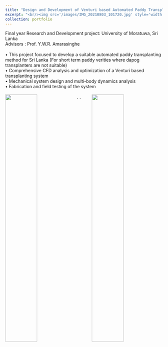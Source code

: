```yaml
---
title: "Design and Development of Venturi based Automated Paddy Transplanting Machine"
excerpt: "<br/><img src='/images/IMG_20210803_101720.jpg' style='width:60%'>"
collection: portfolio
---
```


Final year Research and Development project: University of Moratuwa, Sri Lanka<br/>
Advisors : Prof. Y.W.R. Amarasinghe<br/>
<br/>
• This project focused to develop a suitable automated paddy transplanting method for Sri Lanka (For short term
paddy verities where dapog transplanters are not suitable)<br/>
• Comprehensive CFD analysis and optimization of a Venturi based transplanting system<br/>
• Mechanical system design and multi-body dynamics analysis<br/>
• Fabrication and field testing of the system<br/>
<br/>
<img src='/images/IMG_20210803_101720.jpg' style='width:45%' align="right">.
<img src='/images/IMG_20210723_174648.jpg' style='width:45%' align="left">.

